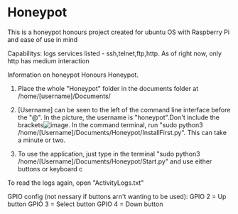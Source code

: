 # Honeypot
This is a honeypot honours project created for ubuntu OS with Raspberry Pi and ease of use in mind 

Capabilitys:
logs services listed - ssh,telnet,ftp,http.
As of right now, only http has medium interaction

Information on honeypot 
Honours Honeypot.

1. Place the whole "Honeypot" folder in the documents folder at /home/[username]/Documents/ 

2. [Username] can be seen to the left of the command line interface before the "@". In the picture, the username is "honeypot".Don't include the brackets![image](https://github.com/MMuiry/Honeypot/assets/97714730/a2085486-5d32-44c9-9c8e-b514e7a874b9). In the command terminal, run "sudo python3 /home/[Username]/Documents/Honeypot/InstallFirst.py".
This can take a minute or two. 



3. To use the application, just type in the terminal "sudo python3 /home/[Username]/Documents/Honeypot/Start.py" and use either buttons or 
keyboard c

To read the logs again, open "ActivityLogs.txt"


GPIO config (not nessary if buttons arn't wanting to be used):
GPIO 2 = Up button
GPIO 3 = Select button
GPIO 4 = Down button
